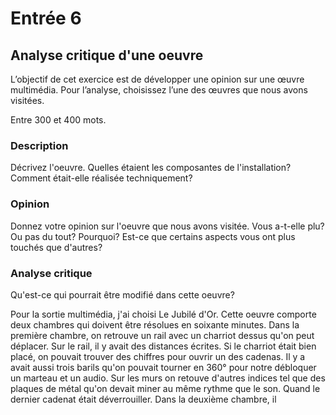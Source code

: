 # Entrée 6
## Analyse critique d'une oeuvre

L’objectif de cet exercice est de développer une opinion sur une œuvre multimédia. Pour l’analyse, choisissez l’une des œuvres que nous avons visitées. 

Entre 300 et 400 mots. 

### Description
Décrivez l'oeuvre. Quelles étaient les composantes de l'installation? Comment était-elle réalisée techniquement? 

### Opinion
Donnez votre opinion sur l'oeuvre que nous avons visitée. Vous a-t-elle plu? Ou pas du tout? Pourquoi? Est-ce que certains aspects vous ont plus touchés que d'autres? 

### Analyse critique
Qu'est-ce qui pourrait être modifié dans cette oeuvre? 

Pour la sortie multimédia, j'ai choisi Le Jubilé d'Or. Cette oeuvre comporte deux chambres qui doivent être résolues en soixante minutes. Dans la première chambre, on retrouve un rail avec un charriot dessus qu'on peut déplacer. Sur le rail, il y avait des distances écrites. Si le charriot était bien placé, on pouvait trouver des chiffres pour ouvrir un des cadenas. Il y a avait aussi trois barils qu'on pouvait tourner en 360° pour notre débloquer un marteau et un audio. Sur les murs on retouve d'autres indices tel que des plaques de métal qu'on devait miner au même rythme que le son. Quand le dernier cadenat était déverrouiller. Dans la deuxième chambre, il

